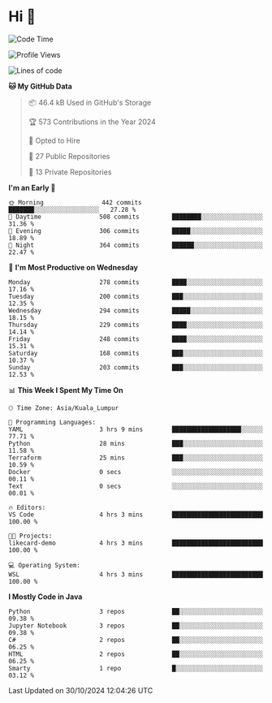 <h1>Hi 👋</h1>

<!--START_SECTION:waka-->
![Code Time](http://img.shields.io/badge/Code%20Time-779%20hrs%2021%20mins-blue)

![Profile Views](http://img.shields.io/badge/Profile%20Views-0-blue)

![Lines of code](https://img.shields.io/badge/From%20Hello%20World%20I%27ve%20Written-1.3%20million%20lines%20of%20code-blue)

**🐱 My GitHub Data** 

> 📦 46.4 kB Used in GitHub's Storage 
 > 
> 🏆 573 Contributions in the Year 2024
 > 
> 💼 Opted to Hire
 > 
> 📜 27 Public Repositories 
 > 
> 🔑 13 Private Repositories 
 > 
**I'm an Early 🐤** 

```text
🌞 Morning                442 commits         ███████░░░░░░░░░░░░░░░░░░   27.28 % 
🌆 Daytime                508 commits         ████████░░░░░░░░░░░░░░░░░   31.36 % 
🌃 Evening                306 commits         █████░░░░░░░░░░░░░░░░░░░░   18.89 % 
🌙 Night                  364 commits         ██████░░░░░░░░░░░░░░░░░░░   22.47 % 
```
📅 **I'm Most Productive on Wednesday** 

```text
Monday                   278 commits         ████░░░░░░░░░░░░░░░░░░░░░   17.16 % 
Tuesday                  200 commits         ███░░░░░░░░░░░░░░░░░░░░░░   12.35 % 
Wednesday                294 commits         █████░░░░░░░░░░░░░░░░░░░░   18.15 % 
Thursday                 229 commits         ████░░░░░░░░░░░░░░░░░░░░░   14.14 % 
Friday                   248 commits         ████░░░░░░░░░░░░░░░░░░░░░   15.31 % 
Saturday                 168 commits         ███░░░░░░░░░░░░░░░░░░░░░░   10.37 % 
Sunday                   203 commits         ███░░░░░░░░░░░░░░░░░░░░░░   12.53 % 
```


📊 **This Week I Spent My Time On** 

```text
🕑︎ Time Zone: Asia/Kuala_Lumpur

💬 Programming Languages: 
YAML                     3 hrs 9 mins        ███████████████████░░░░░░   77.71 % 
Python                   28 mins             ███░░░░░░░░░░░░░░░░░░░░░░   11.58 % 
Terraform                25 mins             ███░░░░░░░░░░░░░░░░░░░░░░   10.59 % 
Docker                   0 secs              ░░░░░░░░░░░░░░░░░░░░░░░░░   00.11 % 
Text                     0 secs              ░░░░░░░░░░░░░░░░░░░░░░░░░   00.01 % 

🔥 Editors: 
VS Code                  4 hrs 3 mins        █████████████████████████   100.00 % 

🐱‍💻 Projects: 
likecard-demo            4 hrs 3 mins        █████████████████████████   100.00 % 

💻 Operating System: 
WSL                      4 hrs 3 mins        █████████████████████████   100.00 % 
```

**I Mostly Code in Java** 

```text
Python                   3 repos             ██░░░░░░░░░░░░░░░░░░░░░░░   09.38 % 
Jupyter Notebook         3 repos             ██░░░░░░░░░░░░░░░░░░░░░░░   09.38 % 
C#                       2 repos             ██░░░░░░░░░░░░░░░░░░░░░░░   06.25 % 
HTML                     2 repos             ██░░░░░░░░░░░░░░░░░░░░░░░   06.25 % 
Smarty                   1 repo              █░░░░░░░░░░░░░░░░░░░░░░░░   03.12 % 
```




 Last Updated on 30/10/2024 12:04:26 UTC
<!--END_SECTION:waka-->
